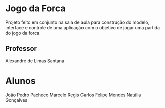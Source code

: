 # Jogo da Forca

Projeto feito em conjunto na sala de aula para construção do modelo, interface e controle de uma aplicação com o objetivo de jogar uma partida do jogo da forca.

## Professor
Alexandre de Limas Santana

# Alunos
João Pedro Pacheco
Marcelo Regis
Carlos Felipe Mendes
Natália Gonçalves
